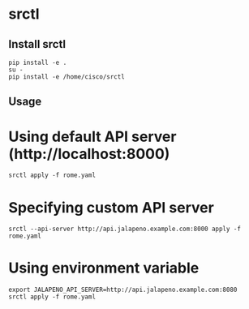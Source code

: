 # srctl

## Install srctl

```
pip install -e .
su -
pip install -e /home/cisco/srctl
```

## Usage

# Using default API server (http://localhost:8000)
```
srctl apply -f rome.yaml
```

# Specifying custom API server

```
srctl --api-server http://api.jalapeno.example.com:8000 apply -f rome.yaml
```

# Using environment variable

```
export JALAPENO_API_SERVER=http://api.jalapeno.example.com:8080
srctl apply -f rome.yaml
```